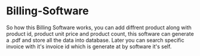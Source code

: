# Billing-Software
So how this Billing Software works, you can add diffrent product along with product id, product unit price and product count, this software can generate a .pdf and store all the data into database. Later you can search specific invoice with it's invoice id which is generate at by software it's self. 
